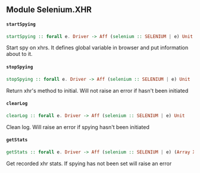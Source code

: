 ## Module Selenium.XHR

#### `startSpying`

``` purescript
startSpying :: forall e. Driver -> Aff (selenium :: SELENIUM | e) Unit
```

Start spy on xhrs. It defines global variable in browser
and put information about to it. 

#### `stopSpying`

``` purescript
stopSpying :: forall e. Driver -> Aff (selenium :: SELENIUM | e) Unit
```

Return xhr's method to initial. Will not raise an error if hasn't been initiated

#### `clearLog`

``` purescript
clearLog :: forall e. Driver -> Aff (selenium :: SELENIUM | e) Unit
```

Clean log. Will raise an error if spying hasn't been initiated

#### `getStats`

``` purescript
getStats :: forall e. Driver -> Aff (selenium :: SELENIUM | e) (Array XHRStats)
```

Get recorded xhr stats. If spying has not been set will raise an error



